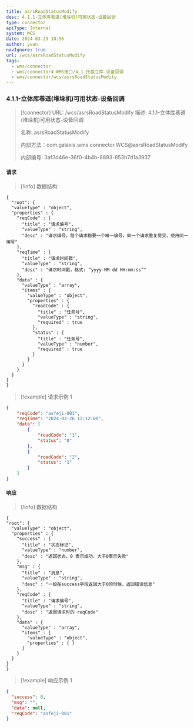 ```yaml
---
title: asrsRoadStatusModify
desc: 4.1.1-立体库巷道(堆垛机)可用状态-设备回调
type: connector
apiType: Internal
system: WCS
date: 2024-03-29 10:56
author: yvan
navIgnore: true
url: /wcs/asrsRoadStatusModify
tags: 
  - wms/connector
  - wms/connector4-WMS接口/4_1-托盘立库-设备回调
  - wms/connector/wcs/asrsRoadStatusModify
---
```


### 4.1.1-立体库巷道(堆垛机)可用状态-设备回调
> [!connector] URL: /wcs/asrsRoadStatusModify
> 描述: 4.1.1-立体库巷道(堆垛机)可用状态-设备回调
> 
> 名称: asrsRoadStatusModify
> 
> 内部方法：com.galaxis.wms.connector.WCS@asrsRoadStatusModify
> 
> 内部编号: 3af3d46e-36f0-4b4b-8893-853b7d1a3937


#### 请求
> [!info] 数据结构
```beanSchema
{
  "root": {
  "valueType" : "object",
  "properties" : {
    "reqCode" : {
      "title" : "请求编号",
      "valueType" : "string",
      "desc" : "请求编号，每个请求都要一个唯一编号，同一个请求重复提交，使用同一编号"
    },
    "reqTime" : {
      "title" : "请求时间戳",
      "valueType" : "string",
      "desc" : "请求时间戳，格式: “yyyy-MM-dd HH:mm:ss”"
    },
    "data" : {
      "valueType" : "array",
      "items" : {
        "valueType" : "object",
        "properties" : {
          "roadCode" : {
            "title" : "任务号",
            "valueType" : "string",
            "required" : true
          },
          "status" : {
            "title" : "任务号",
            "valueType" : "number",
            "required" : true
          }
        }
      }
    }
  }
}
}
```
> [!example] 请求示例 1
```json
{
    "reqCode": "asfeji-001",
    "reqTime": "2024-03-26 12:12:00",
    "data": [
        { 
            "roadCode": "1",
            "status": "0"
        },
        { 
            "roadCode": "2",
            "status": "1"
        }
    ]
}
```

#### 响应
> [!info] 数据结构
```beanSchema
{
"root": {
  "valueType" : "object",
  "properties" : {
    "success" : {
      "title" : "状态标记",
      "valueType" : "number",
      "desc" : "返回状态，0 表示成功、大于0表示失败"
    },
    "msg" : {
      "title" : "消息",
      "valueType" : "string",
      "desc" : "一般在success字段返回大于0的时候，返回错误信息"
    },
    "reqCode" : {
      "title" : "请求编号",
      "valueType" : "string",
      "desc" : "返回请求时的 reqCode"
    },
    "data" : {
      "valueType" : "array",
      "items" : {
        "valueType" : "object",
        "properties" : { }
      }
    }
  }
}
}
```
> [!example] 响应示例 1
```json
{
  "success": 0,
  "msg": "",
  "data": null,
  "reqCode": "asfeji-001"
}
```

